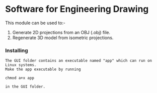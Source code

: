 # Software for Engineering Drawing
This module can be used to:-
1) Generate 2D projections from an OBJ (.obj) file.
2) Regenerate 3D model from isometric projections.

### Installing

	The GUI folder contains an executable named "app" which can run on Linux systems. 
	Make the app executable by running 

	chmod a+x app

	in the GUI folder.
